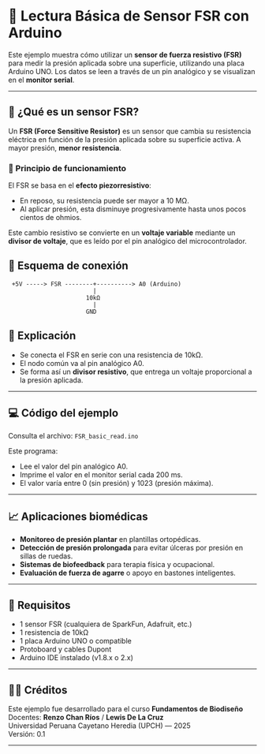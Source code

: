 # 📘 Lectura Básica de Sensor FSR con Arduino

Este ejemplo muestra cómo utilizar un **sensor de fuerza resistivo (FSR)** para medir la presión aplicada sobre una superficie, utilizando una placa Arduino UNO. Los datos se leen a través de un pin analógico y se visualizan en el **monitor serial**.

---

## 🧪 ¿Qué es un sensor FSR?

Un **FSR (Force Sensitive Resistor)** es un sensor que cambia su resistencia eléctrica en función de la presión aplicada sobre su superficie activa. A mayor presión, **menor resistencia**.

### 🔬 Principio de funcionamiento

El FSR se basa en el **efecto piezorresistivo**:  
- En reposo, su resistencia puede ser mayor a 10 MΩ.  
- Al aplicar presión, esta disminuye progresivamente hasta unos pocos cientos de ohmios.

Este cambio resistivo se convierte en un **voltaje variable** mediante un **divisor de voltaje**, que es leído por el pin analógico del microcontrolador.

## 🔧 Esquema de conexión

```plaintext
 +5V -----> FSR --------+----------> A0 (Arduino)
                        |
                      10kΩ
                        |
                      GND
```
## 🔄 Explicación

- Se conecta el FSR en serie con una resistencia de 10kΩ.
- El nodo común va al pin analógico A0.
- Se forma así un **divisor resistivo**, que entrega un voltaje proporcional a la presión aplicada.

---

## 💻 Código del ejemplo

Consulta el archivo: `FSR_basic_read.ino`

Este programa:
- Lee el valor del pin analógico A0.
- Imprime el valor en el monitor serial cada 200 ms.
- El valor varía entre 0 (sin presión) y 1023 (presión máxima).

---

## 📈 Aplicaciones biomédicas

- **Monitoreo de presión plantar** en plantillas ortopédicas.
- **Detección de presión prolongada** para evitar úlceras por presión en sillas de ruedas.
- **Sistemas de biofeedback** para terapia física y ocupacional.
- **Evaluación de fuerza de agarre** o apoyo en bastones inteligentes.

---

## 📎 Requisitos

- 1 sensor FSR (cualquiera de SparkFun, Adafruit, etc.)
- 1 resistencia de 10kΩ
- 1 placa Arduino UNO o compatible
- Protoboard y cables Dupont
- Arduino IDE instalado (v1.8.x o 2.x)

---

## 🧑‍🏫 Créditos

Este ejemplo fue desarrollado para el curso **Fundamentos de Biodiseño**  
Docentes: **Renzo Chan Ríos** / **Lewis De La Cruz**  
Universidad Peruana Cayetano Heredia (UPCH) — 2025  
Versión: 0.1

---
